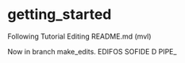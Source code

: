 # getting_started
Following Tutorial
Editing README.md (mvl)

Now in branch make_edits.
EDIFOS
SOFIDE
D
PIPE_
